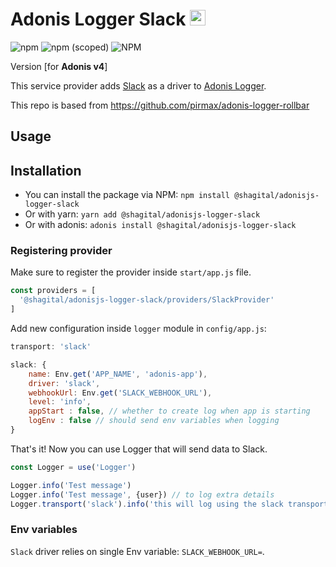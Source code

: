 # Adonis Logger Slack <img src="https://cdn.iconscout.com/icon/free/png-256/slack-1425878-1205069.png" alt="Slack icon" width="25px" height="25px">
![npm](https://img.shields.io/npm/dt/@shagital/adonisjs-logger-slack?style=plastic)
![npm (scoped)](https://img.shields.io/npm/v/@shagital/adonisjs-logger-slack)
![NPM](https://img.shields.io/npm/l/@shagital/adonisjs-logger-slack)

Version [for **Adonis v4**]

This service provider adds [Slack](https://slack.com/integrations) as a driver to [Adonis Logger](https://adonisjs.com/docs/4.1/logger).

This repo is based from https://github.com/pirmax/adonis-logger-rollbar


## Usage
## Installation
- You can install the package via NPM:
`npm install @shagital/adonisjs-logger-slack`
- Or with yarn:
`yarn add @shagital/adonisjs-logger-slack`
- Or with adonis:
`adonis install @shagital/adonisjs-logger-slack`

### Registering provider

Make sure to register the provider inside `start/app.js` file.

```js
const providers = [
  '@shagital/adonisjs-logger-slack/providers/SlackProvider'
]
```

Add new configuration inside `logger` module in `config/app.js`:
```js
transport: 'slack'

slack: {
    name: Env.get('APP_NAME', 'adonis-app'),
    driver: 'slack',
    webhookUrl: Env.get('SLACK_WEBHOOK_URL'),
    level: 'info',
    appStart : false, // whether to create log when app is starting
    logEnv : false // should send env variables when logging
}
```

That's it! Now you can use Logger that will send data to Slack.

```js
const Logger = use('Logger')

Logger.info('Test message')
Logger.info('Test message', {user}) // to log extra details
Logger.transport('slack').info('this will log using the slack transport') // to specify the transport manually

```

### Env variables

`Slack` driver relies on single Env variable: `SLACK_WEBHOOK_URL=`.


